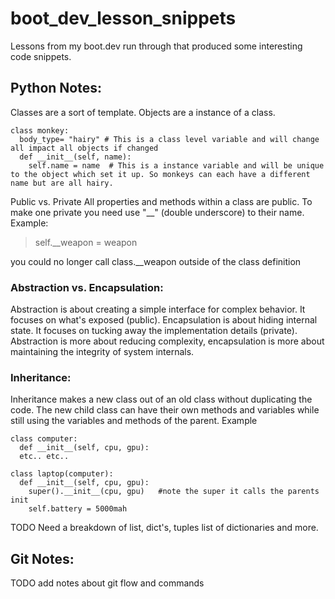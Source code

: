 # boot_dev_lesson_snippets
Lessons from my boot.dev run through that produced some interesting code snippets.

## Python Notes:
Classes are a sort of template. Objects are a instance of a class.


```
class monkey:
  body_type= "hairy" # This is a class level variable and will change all impact all objects if changed
  def __init__(self, name):
    self.name = name  # This is a instance variable and will be unique to the object which set it up. So monkeys can each have a different name but are all hairy.
```

Public vs. Private
All properties and methods within a class are public. To make one private you need use "__" (double underscore) to their name.
Example:
>self.__weapon = weapon

you could no longer call class.__weapon outside of the class definition

### Abstraction vs. Encapsulation:
Abstraction is about creating a simple interface for complex behavior. It focuses on what's exposed (public).
Encapsulation is about hiding internal state. It focuses on tucking away the implementation details (private).
Abstraction is more about reducing complexity, encapsulation is more about maintaining the integrity of system internals.

### Inheritance:
Inheritance makes a new class out of an old class without duplicating the code. The new child class can have their own methods and variables while still using the variables and methods of the parent.
Example
```
class computer:
  def __init__(self, cpu, gpu):
  etc.. etc..

class laptop(computer):
  def __init__(self, cpu, gpu):
    super().__init__(cpu, gpu)   #note the super it calls the parents init
    self.battery = 5000mah

```

TODO
Need a breakdown of list, dict's, tuples list of dictionaries and more.

## Git Notes:
TODO add notes about git flow and commands


```

